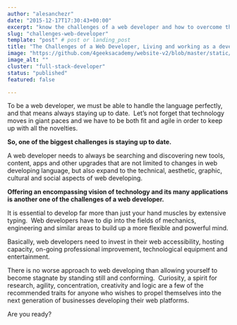 ```yaml
---
author: "alesanchezr"
date: "2015-12-17T17:30:43+00:00"
excerpt: "know the challenges of a web developer and how to overcome them"
slug: "challenges-web-developer"
template: "post" # post or landing_post
title: "The Challenges of a Web Developer, Living and working as a developer"
image: "https://github.com/4geeksacademy/website-v2/blob/master/static/images/blog/web-developer.jpeg?raw=true"
image_alt: ""
cluster: "full-stack-developer"
status: "published"
featured: false

---
```


To be a web developer, we must be able to handle the language perfectly, and that means always staying up to date.  Let’s not forget that technology moves in giant paces and we have to be both fit and agile in order to keep up with all the novelties.

**So, one of the biggest challenges is staying up to date.**

A web developer needs to always be searching and discovering new tools, content, apps and other upgrades that are not limited to changes in web developing language, but also expand to the technical, aesthetic, graphic, cultural and social aspects of web developing.

**Offering an encompassing vision of technology and its many applications is another one of the challenges of a web developer.**

It is essential to develop far more than just your hand muscles by extensive typing.  Web developers have to dip into the fields of mechanics, engineering and similar areas to build up a more flexible and powerful mind.

Basically, web developers need to invest in their web accessibility, hosting capacity, on-going professional improvement, technological equipment and entertainment.

There is no worse approach to web developing than allowing yourself to become stagnate by standing still and conforming.  Curiosity, a spirit for research, agility, concentration, creativity and logic are a few of the recommended traits for anyone who wishes to propel themselves into the next generation of businesses developing their web platforms.

Are you ready?
